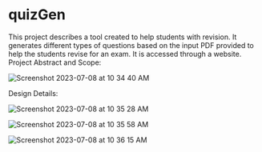 # quizGen
This project describes a tool created to help students with revision. It generates different types of questions based on the input PDF provided to help the students revise for an exam. It is accessed through a website.
Project Abstract and Scope:

![Screenshot 2023-07-08 at 10 34 40 AM](https://github.com/ishita1864/quizGen/assets/62196026/e9b8b040-3e8f-4a7d-b375-46271c5346cc)


Design Details:

![Screenshot 2023-07-08 at 10 35 28 AM](https://github.com/ishita1864/quizGen/assets/62196026/0e7fd126-3944-4196-a923-9572b5d64f85)

![Screenshot 2023-07-08 at 10 35 58 AM](https://github.com/ishita1864/quizGen/assets/62196026/718323ec-fa1a-4b37-846d-1a25ee74e230)

![Screenshot 2023-07-08 at 10 36 15 AM](https://github.com/ishita1864/quizGen/assets/62196026/8d3a703d-31b5-49f3-b60a-66fe0ffa75c2)


